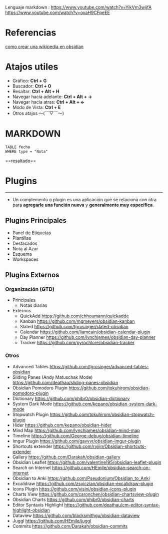 Lenguaje markdown :
https://www.youtube.com/watch?v=YikVm3wijfA
https://www.youtube.com/watch?v=oxaH9CFpeEE
# Referencias
[como crear una wikipedia en obsidian](https://www.youtube.com/watch?v=oxaH9CFpeEE)
# Atajos utiles
-   Gráfico: **Ctrl + G**
-   Buscador: **Ctrl + O**
-   Resaltar: **Ctrl + Alt + H**
-   Navegar hacia adelante: **Ctrl + Alt + →**
-   Navegar hacia atras: **Ctrl + Alt + ←**
-   Modo de Vista: **Ctrl + E**
-   Otros atajos 〜(￣▽￣〜)

# MARKDOWN
```dataview
TABLE fecha
WHERE type = "Nota"
```

==resaltado==


# Plugins
_____________________________________________________________
- Un complemento o plugin es una aplicación que se relaciona con otra para **agregarle una función nueva** y **generalmente muy específica**.
## Plugins Principales
- Panel de Etiquetas
- Plantillas
- Destacados
- Nota al Azar
- Esquema
- Workspaces	
## Plugins Externos
### Organización (GTD)
  - Principales
    - Notas diarias
  - Externos
    - QuickAdd https://github.com/chhoumann/quickadde
    - Kanban https://github.com/mgmeyers/obsidian-kanban
    - Slated https://github.com/tgrosinger/slated-obsidian
    - Calendar https://github.com/liamcain/obsidian-calendar-plugin
    - Day Planner https://github.com/lynchjames/obsidian-day-planner
    - Tracker https://github.com/pyrochlore/obsidian-tracker

### Otros
- Advanced Tables https://github.com/tgrosinger/advanced-tables-obsidian
- Sliding Panes (Andy Matuschak Mode) https://github.com/deathau/sliding-panes-obsidian
- Obsidian Pomodoro Plugin https://github.com/tokuhirom/obsidian-pomodoro-plugin
- Dictionary https://github.com/phibr0/obsidian-dictionary
- System Dark Mode https://github.com/kepano/obsidian-system-dark-mode
- Stopwatch Plugin https://github.com/tokuhirom/obsidian-stopwatch-plugin
- Hider https://github.com/kepano/obsidian-hider
- Mind Map https://github.com/lynchjames/obsidian-mind-map
- Timeline https://github.com/George-debug/obsidian-timeline
- Imgur Plugin https://github.com/gavvvr/obsidian-imgur-plugin
- Shortcuts extender https://github.com/ryjjin/Obsidian-shortcuts-extender
- Gallery https://github.com/Darakah/obsidian-gallery
- Obsidian Leaflet https://github.com/valentine195/obsidian-leaflet-plugin
- Search on Internet https://github.com/HEmile/obsidian-search-on-internet
- Obsidian to Anki https://github.com/Pseudonium/Obsidian_to_Anki
- Excalidraw https://github.com/zsviczian/obsidian-excalidraw-plugin
- Icons Plugin https://github.com/visini/obsidian-icons-plugin
- Charts View https://github.com/caronchen/obsidian-chartsview-plugin
- Obsidian Charts https://github.com/phibr0/obsidian-charts
- Editor Syntaxis Highlight https://github.com/deathau/cm-editor-syntax-highlight-obsidian
- Dataview https://github.com/blacksmithgu/obsidian-dataview
- Juggl https://github.com/HEmile/juggl
- Commits https://github.com/Darakah/obsidian-commits